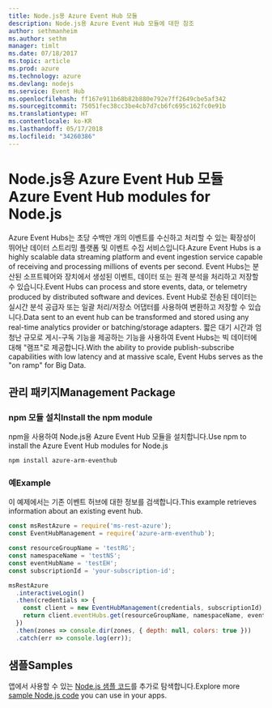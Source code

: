 ```yaml
---
title: Node.js용 Azure Event Hub 모듈
description: Node.js용 Azure Event Hub 모듈에 대한 참조
author: sethmanheim
ms.author: sethm
manager: timlt
ms.date: 07/18/2017
ms.topic: article
ms.prod: azure
ms.technology: azure
ms.devlang: nodejs
ms.service: Event Hub
ms.openlocfilehash: ff167e911b68b82b880e792e7ff2649cbe5af342
ms.sourcegitcommit: 75051fec38cc3be4cb7d7cb6fc695c162fc0e91b
ms.translationtype: HT
ms.contentlocale: ko-KR
ms.lasthandoff: 05/17/2018
ms.locfileid: "34260386"
---
```

# <a name="azure-event-hub-modules-for-nodejs"></a><span data-ttu-id="48e29-103">Node.js용 Azure Event Hub 모듈</span><span class="sxs-lookup"><span data-stu-id="48e29-103">Azure Event Hub modules for Node.js</span></span>

<span data-ttu-id="48e29-104">Azure Event Hubs는 초당 수백만 개의 이벤트를 수신하고 처리할 수 있는 확장성이 뛰어난 데이터 스트리밍 플랫폼 및 이벤트 수집 서비스입니다.</span><span class="sxs-lookup"><span data-stu-id="48e29-104">Azure Event Hubs is a highly scalable data streaming platform and event ingestion service capable of receiving and processing millions of events per second.</span></span> <span data-ttu-id="48e29-105">Event Hubs는 분산된 소프트웨어와 장치에서 생성된 이벤트, 데이터 또는 원격 분석을 처리하고 저장할 수 있습니다.</span><span class="sxs-lookup"><span data-stu-id="48e29-105">Event Hubs can process and store events, data, or telemetry produced by distributed software and devices.</span></span> <span data-ttu-id="48e29-106">Event Hub로 전송된 데이터는 실시간 분석 공급자 또는 일괄 처리/저장소 어댑터를 사용하여 변환하고 저장할 수 있습니다.</span><span class="sxs-lookup"><span data-stu-id="48e29-106">Data sent to an event hub can be transformed and stored using any real-time analytics provider or batching/storage adapters.</span></span> <span data-ttu-id="48e29-107">짧은 대기 시간과 엄청난 규모로 게시-구독 기능을 제공하는 기능을 사용하여 Event Hubs는 빅 데이터에 대해 "램프"로 제공합니다.</span><span class="sxs-lookup"><span data-stu-id="48e29-107">With the ability to provide publish-subscribe capabilities with low latency and at massive scale, Event Hubs serves as the "on ramp" for Big Data.</span></span>

## <a name="management-package"></a><span data-ttu-id="48e29-108">관리 패키지</span><span class="sxs-lookup"><span data-stu-id="48e29-108">Management Package</span></span>

### <a name="install-the-npm-module"></a><span data-ttu-id="48e29-109">npm 모듈 설치</span><span class="sxs-lookup"><span data-stu-id="48e29-109">Install the npm module</span></span> 

<span data-ttu-id="48e29-110">npm을 사용하여 Node.js용 Azure Event Hub 모듈을 설치합니다.</span><span class="sxs-lookup"><span data-stu-id="48e29-110">Use npm to install the Azure Event Hub modules for Node.js</span></span>

```bash
npm install azure-arm-eventhub
```

### <a name="example"></a><span data-ttu-id="48e29-111">예</span><span class="sxs-lookup"><span data-stu-id="48e29-111">Example</span></span>

<span data-ttu-id="48e29-112">이 예제에서는 기존 이벤트 허브에 대한 정보를 검색합니다.</span><span class="sxs-lookup"><span data-stu-id="48e29-112">This example retrieves information about an existing event hub.</span></span>

```javascript
const msRestAzure = require('ms-rest-azure');
const EventHubManagement = require('azure-arm-eventhub');

const resourceGroupName = 'testRG';
const namespaceName = 'testNS';
const eventHubName = 'testEH';
const subscriptionId = 'your-subscription-id';

msRestAzure
  .interactiveLogin()
  .then(credentials => {
    const client = new EventHubManagement(credentials, subscriptionId);
    return client.eventHubs.get(resourceGroupName, namespaceName, eventHubName);
  })
  .then(zones => console.dir(zones, { depth: null, colors: true }))
  .catch(err => console.log(err));
```

## <a name="samples"></a><span data-ttu-id="48e29-113">샘플</span><span class="sxs-lookup"><span data-stu-id="48e29-113">Samples</span></span>

<span data-ttu-id="48e29-114">앱에서 사용할 수 있는 [Node.js 샘플 코드](https://azure.microsoft.com/resources/samples/?platform=nodejs)를 추가로 탐색합니다.</span><span class="sxs-lookup"><span data-stu-id="48e29-114">Explore more [sample Node.js code](https://azure.microsoft.com/resources/samples/?platform=nodejs) you can use in your apps.</span></span>
